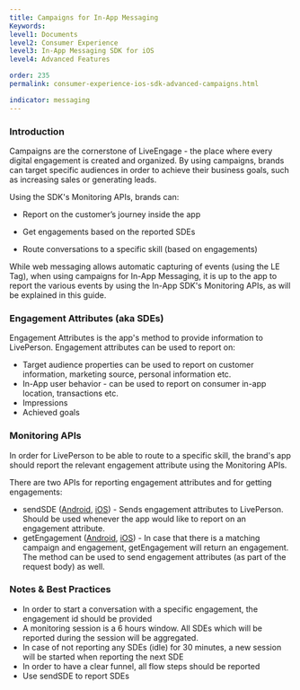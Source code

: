 ```yaml
---
title: Campaigns for In-App Messaging
Keywords:
level1: Documents
level2: Consumer Experience
level3: In-App Messaging SDK for iOS
level4: Advanced Features

order: 235
permalink: consumer-experience-ios-sdk-advanced-campaigns.html

indicator: messaging
---
```



### Introduction

Campaigns are the cornerstone of LiveEngage - the place where every digital engagement is created and organized. By using campaigns, brands can target specific audiences in order to achieve their business goals, such as increasing sales or generating leads.

Using the  SDK's Monitoring APIs, brands can:

* Report on the customer’s journey inside the app

* Get engagements based on the reported SDEs

* Route conversations to a specific skill (based on engagements)

While web messaging allows automatic capturing of events (using the LE Tag), when using campaigns for In-App Messaging, it is up to the app to report the various events by using the In-App SDK's Monitoring APIs, as will be explained in this guide.

### Engagement Attributes (aka SDEs)

Engagement Attributes is the app's method to provide information to LivePerson. Engagement attributes can be used to report on:

* Target audience properties can be used to report on customer information, marketing source, personal information etc.
* In-App user behavior - can be used to report on consumer in-app location, transactions etc.
* Impressions
* Achieved goals


### Monitoring APIs

In order for LivePerson to be able to route to a specific skill, the brand's app should report the relevant engagement attribute using the Monitoring APIs.

There are two APIs for reporting engagement attributes and for getting engagements:

* sendSDE ([Android](https://developers.liveperson.com/android-monitoring_api.html#sendsde), [iOS](https://developers.liveperson.com/consumer-experience-ios-sdk-monitoring-methods.html#sendsde)) - Sends engagement attributes to LivePerson. Should be used whenever the app would like to report on an engagement attribute.
* getEngagement ([Android](https://developers.liveperson.com/android-monitoring_api.html#getengagement), [iOS](https://developers.liveperson.com/consumer-experience-ios-sdk-monitoring-methods.html#getengagement)) - In case that there is a matching campaign and engagement, getEngagement will return an engagement. The method can be used to send engagement attributes (as part of the request body) as well.

### Notes & Best Practices

* In order to start a conversation with a specific engagement, the engagement id should be provided
* A monitoring session is a 6 hours window. All SDEs which will be reported during the session will be aggregated.
* In case of not reporting any SDEs (idle) for 30 minutes, a new session will be started when reporting the next SDE
* In order to have a clear funnel, all flow steps should be reported
* Use sendSDE to report SDEs
